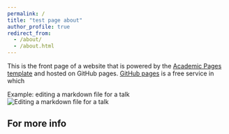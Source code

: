 ```yaml
---
permalink: /
title: "test page about"
author_profile: true
redirect_from: 
  - /about/
  - /about.html
---
```


This is the front page of a website that is powered by the [Academic Pages template](https://github.com/academicpages/academicpages.github.io) and hosted on GitHub pages. [GitHub pages](https://pages.github.com) is a free service in which 

Example: editing a markdown file for a talk
![Editing a markdown file for a talk](/images/editing-talk.png)

For more info
------
